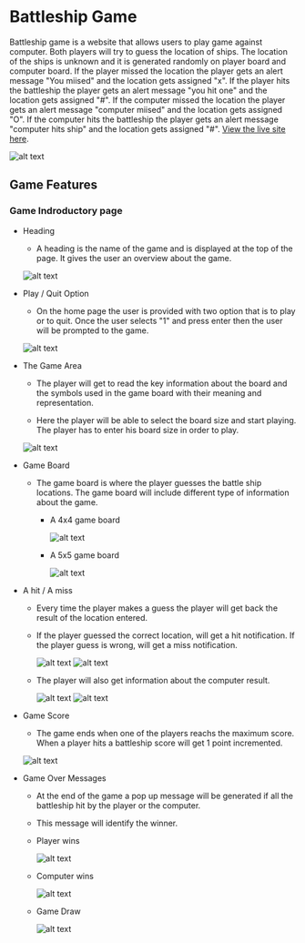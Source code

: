 # Battleship Game

Battleship game is a website that allows users to play game against computer. Both players will try to guess the location of ships.  The location of the ships is unknown and it is generated randomly on player board and computer board. If the player missed the location the player gets an alert message "You miised" and the location gets assigned "x". If the player hits the battleship the player gets an alert message "you hit one" and the location gets assigned "#". If the computer missed the location the player gets an alert message "computer miised" and the location gets assigned "O". If the computer hits the battleship the player gets an alert message "computer hits ship" and the location gets assigned "#". 
[View the live site here](https://battleships-app-3b11e752263f.herokuapp.com/).

  ![alt text](images/responsive.png)

## Game Features

### Game Indroductory page

* Heading
  * A heading is the name of the game and is displayed at the top of the page. It gives the user an overview about the game.

  ![alt text](images/GameHeading.png)

* Play / Quit Option
  * On the home page the user is provided with two option that is to play or to quit. Once the user selects "1" and press enter then the user will be prompted to the game.

  ![alt text](images/home.png)  


* The Game Area
  * The player will get to read the key information about the board and the symbols used in the game board with their meaning and representation.

  * Here the player will be able to select the board size and start playing. The player has to enter his board size in order to play.

  ![alt text](images/boardInfo.png)

* Game Board
  * The game board is where the player guesses the battle ship locations. The game board will include different type of information about the game. 
    * A  4x4 game board

      ![alt text](images/gameboard4x4.png)
    * A 5x5 game board

        ![alt text](images/gameboard5x5.png) 

* A hit / A miss
  * Every time the player makes a guess the player will get back the result of the location entered. 
  * If the player guessed the correct location, will get a hit notification. If the player guess is wrong, will get a miss notification. 

    ![alt text](images/playerHitInfo.png)
    ![alt text](images/playerMissInfo.png)

  * The player will also get information about the computer result.

    ![alt text](images/computerHitInfo.png)
    ![alt text](images/computerMissInfo.png)

* Game Score
  * The game ends when one of the players reachs the maximum score. When a player hits a battleship score will get 1 point incremented.

   ![alt text](images/gameScore.png)

* Game Over Messages
  * At the end of the game a pop up message will be generated if all the battleship hit by the player or the computer.
  * This message will identify the winner.
  * Player wins

    ![alt text](images/winPlayerMessage.png)

  * Computer wins

    ![alt text](images/winComputer%20Message.png)

  * Game Draw

    ![alt text](images/winDrawMessage.png)

    



